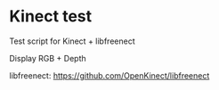 # Kinect test
Test script for Kinect + libfreenect

Display RGB + Depth

libfreenect: https://github.com/OpenKinect/libfreenect
